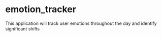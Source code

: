 # emotion_tracker
This application will track user emotions throughout the day and identify significant shifts
